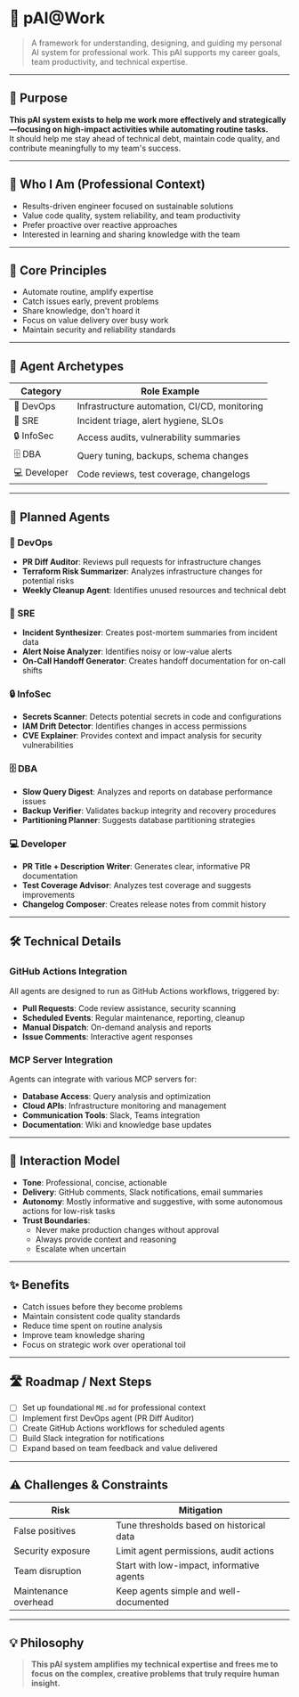 # 💼 pAI@Work

> A framework for understanding, designing, and guiding my personal AI system for professional work. This pAI supports my career goals, team productivity, and technical expertise.

---

## 🧾 Purpose

**This pAI system exists to help me work more effectively and strategically—focusing on high-impact activities while automating routine tasks.**  
It should help me stay ahead of technical debt, maintain code quality, and contribute meaningfully to my team's success.

---

## 🪪 Who I Am (Professional Context)

- Results-driven engineer focused on sustainable solutions
- Value code quality, system reliability, and team productivity
- Prefer proactive over reactive approaches
- Interested in learning and sharing knowledge with the team

---

## 🧠 Core Principles

- Automate routine, amplify expertise
- Catch issues early, prevent problems
- Share knowledge, don't hoard it
- Focus on value delivery over busy work
- Maintain security and reliability standards

---

## 🧰 Agent Archetypes

| Category          | Role Example                             |
|-------------------|-------------------------------------------|
| 🔧 DevOps          | Infrastructure automation, CI/CD, monitoring |
| 🚨 SRE            | Incident triage, alert hygiene, SLOs     |
| 🔒 InfoSec        | Access audits, vulnerability summaries   |
| 🗄️ DBA            | Query tuning, backups, schema changes    |
| 💻 Developer      | Code reviews, test coverage, changelogs  |

---

## 🤖 Planned Agents

### 🔧 DevOps  
- **PR Diff Auditor**: Reviews pull requests for infrastructure changes
- **Terraform Risk Summarizer**: Analyzes infrastructure changes for potential risks
- **Weekly Cleanup Agent**: Identifies unused resources and technical debt

### 🚨 SRE  
- **Incident Synthesizer**: Creates post-mortem summaries from incident data
- **Alert Noise Analyzer**: Identifies noisy or low-value alerts
- **On-Call Handoff Generator**: Creates handoff documentation for on-call shifts

### 🔒 InfoSec  
- **Secrets Scanner**: Detects potential secrets in code and configurations
- **IAM Drift Detector**: Identifies changes in access permissions
- **CVE Explainer**: Provides context and impact analysis for security vulnerabilities

### 🗄️ DBA  
- **Slow Query Digest**: Analyzes and reports on database performance issues
- **Backup Verifier**: Validates backup integrity and recovery procedures
- **Partitioning Planner**: Suggests database partitioning strategies

### 💻 Developer  
- **PR Title + Description Writer**: Generates clear, informative PR documentation
- **Test Coverage Advisor**: Analyzes test coverage and suggests improvements
- **Changelog Composer**: Creates release notes from commit history

---

## 🛠️ Technical Details

### GitHub Actions Integration
All agents are designed to run as GitHub Actions workflows, triggered by:
- **Pull Requests**: Code review assistance, security scanning
- **Scheduled Events**: Regular maintenance, reporting, cleanup
- **Manual Dispatch**: On-demand analysis and reports
- **Issue Comments**: Interactive agent responses

### MCP Server Integration
Agents can integrate with various MCP servers for:
- **Database Access**: Query analysis and optimization
- **Cloud APIs**: Infrastructure monitoring and management
- **Communication Tools**: Slack, Teams integration
- **Documentation**: Wiki and knowledge base updates

---

## 🔄 Interaction Model

- **Tone**: Professional, concise, actionable
- **Delivery**: GitHub comments, Slack notifications, email summaries
- **Autonomy**: Mostly informative and suggestive, with some autonomous actions for low-risk tasks
- **Trust Boundaries**:
  - Never make production changes without approval
  - Always provide context and reasoning
  - Escalate when uncertain

---

## ✨ Benefits

- Catch issues before they become problems
- Maintain consistent code quality standards
- Reduce time spent on routine analysis
- Improve team knowledge sharing
- Focus on strategic work over operational toil

---

## 🛣️ Roadmap / Next Steps

- [ ] Set up foundational `ME.md` for professional context
- [ ] Implement first DevOps agent (PR Diff Auditor)
- [ ] Create GitHub Actions workflows for scheduled agents
- [ ] Build Slack integration for notifications
- [ ] Expand based on team feedback and value delivered

---

## ⚠️ Challenges & Constraints

| Risk | Mitigation |
|------|------------|
| False positives | Tune thresholds based on historical data |
| Security exposure | Limit agent permissions, audit actions |
| Team disruption | Start with low-impact, informative agents |
| Maintenance overhead | Keep agents simple and well-documented |

---

## 💡 Philosophy

> **This pAI system amplifies my technical expertise and frees me to focus on the complex, creative problems that truly require human insight.**

